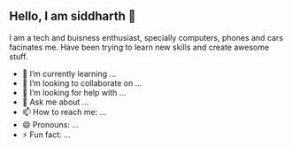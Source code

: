 ## Hello, I am siddharth 👋
I am a tech and buisness enthusiast, specially computers, phones and cars facinates me. Have been trying to learn new skills and create awesome stuff.
 
- 🌱 I’m currently learning ...
- 👯 I’m looking to collaborate on ...
- 🤔 I’m looking for help with ...
- 💬 Ask me about ...
- 📫 How to reach me: ...
- 😄 Pronouns: ...
- ⚡ Fun fact: ...
